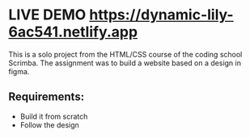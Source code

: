 # LIVE DEMO https://dynamic-lily-6ac541.netlify.app

This is a solo project from the HTML/CSS course of the coding school Scrimba. The assignment was to build a website based on a design in figma.

## Requirements:

- Build it from scratch
- Follow the design
